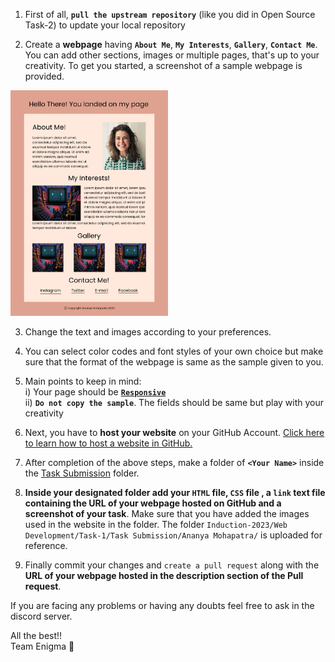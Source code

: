 1. First of all, **`pull the upstream repository`** (like you did in Open Source Task-2) to update your local repository

2.	Create a **webpage** having **`About Me`**, **`My Interests`**, **`Gallery`**, **`Contact Me`**. You can add other sections, images or multiple pages, that's up to your creativity. To get you started, a screenshot of a sample webpage is provided. 
<img src="./Sample%20Webpage.png" width="50%">

3.	Change the text and images according to your preferences.

4.	You can select color codes and font styles of your own choice but make sure that the format of the webpage is same as the sample given to you.

5. Main points to keep in mind:<br>
    i) Your page should be [**`Responsive`**](https://web.dev/learn/design/)<br>
    ii) **`Do not copy the sample`**. The fields should be same but play with your creativity

6.	Next, you have to **host your website** on your GitHub Account. [Click here to learn how to host a website in GitHub.](https://youtu.be/OltY8JIaP-4)

7.	After completion of the above steps, make a folder of **`<Your Name>`** inside the [Task Submission](./Task%20Submission) folder.

8.	**Inside your designated folder add your `HTML` file, `CSS` file , a `link` text file containing the URL of your webpage hosted on GitHub and a screenshot of your task**. Make sure that you have added the images used in the website in the <Your name> folder.
The folder `Induction-2023/Web Development/Task-1/Task Submission/Ananya Mohapatra/` is uploaded for reference.

9.	Finally commit your changes and `create a pull request` along with the **URL of your webpage hosted in the description section of the Pull request**.

If you are facing any problems or having any doubts feel free to ask in the discord server.

All the best!!<br>
Team Enigma 💚
